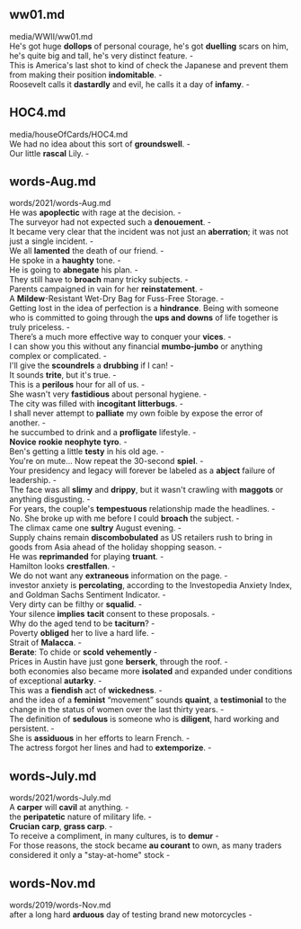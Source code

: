 ## ww01.md ##  
media/WWII/ww01.md  
He's got huge **dollops** of personal courage, he's got **duelling** scars on him, he's quite big and tall, he's very distinct feature. -  
This is America's last shot to kind of check the Japanese and prevent them from making their position **indomitable**. -  
Roosevelt calls it **dastardly** and evil, he calls it a day of **infamy**. -  
  
## HOC4.md ##  
media/houseOfCards/HOC4.md  
We had no idea about this sort of **groundswell**. -  
Our little **rascal** Lily. -  
  
## words-Aug.md ##  
words/2021/words-Aug.md  
He was **apoplectic** with rage at the decision. -  
The surveyor had not expected such a **denouement**. -  
It became very clear that the incident was not just an **aberration**; it was not just a single incident. -  
We all **lamented** the death of our friend. -  
He spoke in a **haughty** tone. -  
He is going to **abnegate** his plan. -  
They still have to **broach** many tricky subjects. -  
Parents campaigned in vain for her **reinstatement**. -  
A **Mildew**-Resistant Wet-Dry Bag for Fuss-Free Storage. -  
Getting lost in the idea of perfection is a **hindrance**. Being with someone who is committed to going through the **ups and downs** of life together is truly priceless. -  
There’s a much more effective way to conquer your **vices**. -  
I can show you this without any financial **mumbo-jumbo** or anything complex or complicated. -  
I'll give the **scoundrels** a **drubbing** if I can! -  
It sounds **trite**, but it's true. -  
This is a **perilous** hour for all of us. -  
She wasn't very **fastidious** about personal hygiene. -  
The city was filled with **incogitant** **litterbugs**. -  
I shall never attempt to **palliate** my own foible by expose the error of another. -  
he succumbed to drink and a **profligate** lifestyle. -  
**Novice** **rookie** **neophyte** **tyro**. -  
Ben's getting a little **testy** in his old age. -  
You're on mute... Now repeat the 30-second **spiel**. -  
Your presidency and legacy will forever be labeled as a **abject** failure of leadership. -  
The face was all **slimy** and **drippy**, but it wasn't crawling with **maggots** or anything disgusting. -  
For years, the couple's **tempestuous** relationship made the headlines. -  
No. She broke up with me before I could **broach** the subject. -  
The climax came one **sultry** August evening. -  
Supply chains remain **discombobulated** as US retailers rush to bring in goods from Asia ahead of the holiday shopping season. -  
He was **reprimanded** for playing **truant**. -  
Hamilton looks **crestfallen**. -  
We do not want any **extraneous** information on the page. -  
investor anxiety is **percolating**, according to the Investopedia Anxiety Index, and Goldman Sachs Sentiment Indicator. -  
Very dirty can be filthy or **squalid**. -  
Your silence **implies** **tacit** consent to these proposals. -  
Why do the aged tend to be **taciturn**? -  
Poverty **obliged** her to live a hard life. -  
Strait of **Malacca**. -  
**Berate**: To chide or **scold** **vehemently** -  
Prices in Austin have just gone **berserk**, through the roof. -  
both economies also became more **isolated** and expanded under conditions of exceptional **autarky**. -  
This was a **fiendish** act of **wickedness**.  -  
and the idea of a **feminist** “movement” sounds **quaint**, a **testimonial** to the change in the status of women over the last thirty years. -  
The definition of **sedulous** is someone who is **diligent**, hard working and persistent. -  
She is **assiduous** in her efforts to learn French. -  
The actress forgot her lines and had to **extemporize**. -  
  
## words-July.md ##  
words/2021/words-July.md  
A **carper** will **cavil** at anything. -  
the **peripatetic** nature of military life. -  
**Crucian** **carp**, **grass carp**. -  
To receive a compliment, in many cultures, is to **demur** -  
For those reasons, the stock became **au courant** to own, as many traders considered it only a "stay-at-home" stock -  
  
## words-Nov.md ##  
words/2019/words-Nov.md  
after a long hard **arduous** day of testing brand new motorcycles -  
